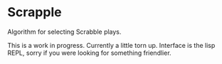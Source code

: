 Scrapple
========

Algorithm for selecting Scrabble plays.

This is a work in progress.  Currently a little torn up.  Interface is
the lisp REPL, sorry if you were looking for something friendlier.
